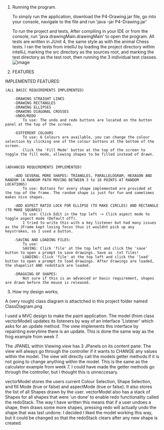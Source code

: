 1. Running the program.
	
	To simply run the application, download the P4-Drawing.jar file, go into your console, navigate to the file and run 'java -jar P4-Drawing.jar'
	
	To run the project and tests, After compiling in your IDE or from the console, run 'java drawingMain.drawingMain' to open the program.
	All tests are written in JUnit 4, the same style as with the animal Chess tests. I ran the tests from intelliJ by loading the project directory within 
	intelliJ, marking the src directory as the sources root, and marking the test directory as the test root, then running the 3 individual test classes.
![image](https://user-images.githubusercontent.com/75184002/165093480-db1155a4-48f9-4252-ac8a-ce2aae6f4e78.png)

2. FEATURES

IMPLEMENTED FEATURES:

	(ALL BASIC REQUIREMENTS IMPLEMENTED)
 
		-DRAWING STRAIGHT LINES
		-DRAWING RECTANGLES
		-DRAWING ELLIPSES
		-DRAWING DIAGONAL CROSSES
		-UNDO/REDO
			To use: The undo and redo buttons are located on the button panel at the top of the screen.

		-DIFFERENT COLOURS
			To use: 6 Colours are available, you can change the colour selection by clicking one of the colour buttons at the bottom of the screen.
			Click the 'Fill Mode' button at the top of the screen to toggle the fill mode, allowing shapes to be filled instead of drawn.


	(ADVANCED REQUIREMENTS IMPLEMENTED)
	
		-ADD SEVERAL MORE SHAPES: TRIANGLES, PARALLELOGRAM, HEXAGON AND RANDOM (A RANDOM PATH MOVING BETWEEN 3 to 10 POINTS AT RANDOM LOCATIONS)
			To use: Buttons for every shape implemented are provided at the top of the frame. The random shape is just for fun and sometimes makes nice shapes.

		-ADD ASPECT RATIO LOCK FOR ELLIPSE (TO MAKE CIRCLES) AND RECTANGLE (TO MAKE SQUARES) 
			To use: Click Edit in the top left -> Click aspect mode to toggle aspect mode (Default off).
			I tried to write this with a key listener but had many issues as the JFrame kept losing focus thus it wouldnt pick up any keystrokes, so I used a button.
		
		-SAVING AND LOADING FILES: 
			To use: 
			SAVING: Click 'file' at the top left and click the 'save' button to open a prompt to save drawings. Save as .txt files! 
			LOADING: Click 'file' at the top left and click the 'load' button to open a prompt to load drawings. After drawings are loaded, the shapelist AND redoStack are loaded.

		-DRAGGING OF SHAPES:
			Not sure if this is an advanced or basic requirement, shapes are drawn before the mouse is released.

	
3. How my design works;

A (very rough) class diagram is attactched in this project folder named ClassDiagram.png

I used a MVC design to make the paint application. The model (from class vectorModel) updates its listeners by way of an interface 'Listener' which asks for
an update method.
The view implements this interface by repainting everytime there is an update. This is done the same way as the frog example from week 7.

The JPANEL within Viewing.view has 3 JPanels on its content pane.
The view will always go through the controller if it wants to CHANGE any values within the model. The view will directly call the models getter methods if 
it is not going to change anything within the model. This is the same as the calculator example from week 7. I could have made the getter methods go through 
the controller, but I thought this is unneccesary.


vectorModel stores the users current Colour Selection, Shape Selection, and fill Mode (true or false) and aspectMode (true or false). It also stores the list of all Shapes drawn by the user.
vectorModel also has a stack of Shapes for all shapes that were 'un done' to enable redo functionality called the redoStack. The way I have written this means that if a user undoes a shape,
then draws some more shapes, pressing redo will actually undo the shape that was last undone. I decided I liked the model working this way, but it could be changed so that
the redoStack clears after any new shape is created.
